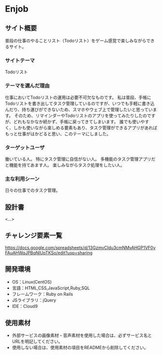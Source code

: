 # Enjob


## サイト概要
普段の仕事のやることリスト（Todoリスト）をゲーム感覚で楽しみながらできるサイト。

### サイトテーマ
Todoリスト

### テーマを選んだ理由
仕事においてTodoリストの運用は必要不可欠なものです。
私は普段、手帳にTodoリストを書き出してタスク管理しているのですが、いつでも手軽に書き込んだり、持ち運びができないため、スマホやウェブ上で管理したいと思っています。
そのため、リマインダーやTodoリストのアプリを使ってみたりしたのですが、どれもなかなか続かず、手帳に戻ってきてしまいます。
誰でも使いやすく、しかも使いながら楽しめる要素もあり、タスク管理ができるアプリがあればもっと仕事がはかどると思い、このテーマにしました。

### ターゲットユーザ
働いている人。  特にタスク管理に自信がない人。
多機能のタスク管理アプリだと機能を持てあます人。
楽しみながらタスク処理をしたい人。

### 主な利用シーン
日々の仕事でのタスク管理。

## 設計書
<...>

## チャレンジ要素一覧
<https://docs.google.com/spreadsheets/d/13GzmvCIdu3cmNMvAHGP1VF0yFAuAHWqJPBqNIUpTKSo/edit?usp=sharing>

## 開発環境
- OS：Linux(CentOS)
- 言語：HTML,CSS,JavaScript,Ruby,SQL
- フレームワーク：Ruby on Rails
- JSライブラリ：jQuery
- IDE：Cloud9

## 使用素材
- 外部サービスの画像素材・音声素材を使用した場合は、必ずサービス名とURLを明記してください。
- 使用しない場合は、使用素材の項目をREADMEから削除してください。